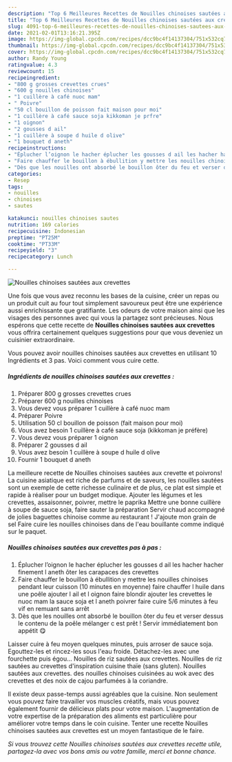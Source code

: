 ```yaml
---
description: "Top 6 Meilleures Recettes de Nouilles chinoises sautées aux crevettes"
title: "Top 6 Meilleures Recettes de Nouilles chinoises sautées aux crevettes"
slug: 4091-top-6-meilleures-recettes-de-nouilles-chinoises-sautees-aux-crevettes
date: 2021-02-01T13:16:21.395Z
image: https://img-global.cpcdn.com/recipes/dcc9bc4f14137304/751x532cq70/nouilles-chinoises-sautees-aux-crevettes-photo-principale-de-la-recette.jpg
thumbnail: https://img-global.cpcdn.com/recipes/dcc9bc4f14137304/751x532cq70/nouilles-chinoises-sautees-aux-crevettes-photo-principale-de-la-recette.jpg
cover: https://img-global.cpcdn.com/recipes/dcc9bc4f14137304/751x532cq70/nouilles-chinoises-sautees-aux-crevettes-photo-principale-de-la-recette.jpg
author: Randy Young
ratingvalue: 4.3
reviewcount: 15
recipeingredient:
- "800 g grosses crevettes crues"
- "600 g nouilles chinoises"
- "1 cuillère à café nuoc mam"
- " Poivre"
- "50 cl bouillon de poisson fait maison pour moi"
- "1 cuillère à café sauce soja kikkoman je prfre"
- "1 oignon"
- "2 gousses d ail"
- "1 cuillère à soupe d huile d olive"
- "1 bouquet d aneth"
recipeinstructions:
- "Éplucher l’oignon le hacher éplucher les gousses d ail les hacher hacher finement l aneth ôter les carapaces des crevettes"
- "Faire chauffer le bouillon à ébullition y mettre les nouilles chinoises pendant leur cuisson (10 minutes en moyenne) faire chauffer l huile dans une poêle ajouter l ail et l oignon faire blondir ajouter les crevettes le nuoc mam la sauce soja et l aneth poivrer faire cuire 5/6 minutes à feu vif en remuant sans arrêt"
- "Dès que les nouilles ont absorbé le bouillon ôter du feu et verser dessus le contenu de la poêle mélanger c est prêt ! Servir immédiatement bon appétit 😋"
categories:
- Resep
tags:
- nouilles
- chinoises
- sautes

katakunci: nouilles chinoises sautes 
nutrition: 169 calories
recipecuisine: Indonesian
preptime: "PT25M"
cooktime: "PT33M"
recipeyield: "3"
recipecategory: Lunch

---
```



![Nouilles chinoises sautées aux crevettes](https://img-global.cpcdn.com/recipes/dcc9bc4f14137304/751x532cq70/nouilles-chinoises-sautees-aux-crevettes-photo-principale-de-la-recette.jpg)

Une fois que vous avez reconnu les bases de la cuisine, créer un repas ou un produit cuit au four tout simplement savoureux peut être une expérience aussi enrichissante que gratifiante. Les odeurs de votre maison ainsi que les visages des personnes avec qui vous la partagez sont précieuses. Nous espérons que cette recette de <strong> Nouilles chinoises sautées aux crevettes </strong> vous offrira certainement quelques suggestions pour que vous deveniez un cuisinier extraordinaire.

<!--inarticleads1-->

Vous pouvez avoir nouilles chinoises sautées aux crevettes en utilisant 10 Ingrédients et 3 pas. Voici comment vous cuire cette.

##### Ingrédients de nouilles chinoises sautées aux crevettes :

1. Préparer 800 g grosses crevettes crues
1. Préparer 600 g nouilles chinoises
1. Vous devez vous préparer 1 cuillère à café nuoc mam
1. Préparer  Poivre
1. Utilisation 50 cl bouillon de poisson (fait maison pour moi)
1. Vous avez besoin 1 cuillère à café sauce soja (kikkoman je préfère)
1. Vous devez vous préparer 1 oignon
1. Préparer 2 gousses d ail
1. Vous avez besoin 1 cuillère à soupe d huile d olive
1. Fournir 1 bouquet d aneth


La meilleure recette de Nouilles chinoises sautées aux crevette et poivrons! La cuisine asiatique est riche de parfums et de saveurs, les nouilles sautées sont un exemple de cette richesse culinaire et de plus, ce plat est simple et rapide à réaliser pour un budget modique. Ajouter les légumes et les crevettes, assaisonner, poivrer, mettre le paprika Mettre une bonne cuillère à soupe de sauce soja, faire sauter la préparation Servir chaud accompagné de jolies baguettes chinoise comme au restaurant ! J&#39;ajoute mon grain de sel Faire cuire les nouilles chinoises dans de l&#39;eau bouillante comme indiqué sur le paquet. 

<!--inarticleads2-->

##### Nouilles chinoises sautées aux crevettes pas à pas :

1. Éplucher l’oignon le hacher éplucher les gousses d ail les hacher hacher finement l aneth ôter les carapaces des crevettes
1. Faire chauffer le bouillon à ébullition y mettre les nouilles chinoises pendant leur cuisson (10 minutes en moyenne) faire chauffer l huile dans une poêle ajouter l ail et l oignon faire blondir ajouter les crevettes le nuoc mam la sauce soja et l aneth poivrer faire cuire 5/6 minutes à feu vif en remuant sans arrêt
1. Dès que les nouilles ont absorbé le bouillon ôter du feu et verser dessus le contenu de la poêle mélanger c est prêt ! Servir immédiatement bon appétit 😋


Laisser cuire à feu moyen quelques minutes, puis arroser de sauce soja. Egouttez-les et rincez-les sous l&#39;eau froide. Détachez-les avec une fourchette puis égou… Nouilles de riz sautées aux crevettes. Nouilles de riz sautées au crevettes d&#39;inspiration cuisine thaïe (sans gluten). Nouilles sautées aux crevettes. des nouilles chinoises cuisinées au wok avec des crevettes et des noix de cajou parfumées à la coriandre. 

<!--inarticleads1-->

<p>
Il existe deux passe-temps aussi agréables que la cuisine. Non seulement vous pouvez faire travailler vos muscles créatifs, mais vous pouvez également fournir de délicieux plats pour votre maison. L'augmentation de votre expertise de la préparation des aliments est particulière pour améliorer votre temps dans le coin cuisine. Tenter une recette Nouilles chinoises sautées aux crevettes est un moyen fantastique de le faire.
</p>

<p>
<i>Si vous trouvez cette Nouilles chinoises sautées aux crevettes recette utile, partagez-la avec vos bons amis ou votre famille, merci et bonne chance.</i>
</p>

